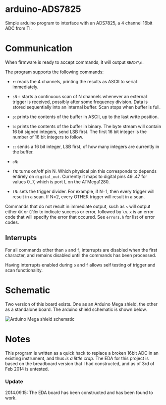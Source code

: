 # arduino-ADS7825

Simple arduino program to interface with an ADS7825, a 4 channel 16bit ADC from TI.

# Communication

When firmware is ready to accept commands, it will output `READY\n`.

The program supports the following commands:

- `r`:  reads the 4 channels, printing the results as ASCII to serial immediately.
- `sN:`: starts a continuous scan of N channels whenever an external trigger
        is received, possibly after some frequency division. Data is stored
        sequentially into an internal buffer. Scan stops when buffer is full.
- `p`:  prints the contents of the buffer in ASCII, up to the last write
        position.
- `b`:  prints the contents of the buffer in binary. The byte stream will
        contain 16 bit signed integers, send LSB first. The first 16 bit
        integer is the number of 16 bit integers to follow.
- `c`:  sends a 16 bit integer, LSB first, of how many integers are currently
        in the buffer.
- `oN`:
- `fN`: turns on/off pin N. Which physical pin this corresponds to depends
        entirely on `digital_out`. Currently it maps to digital pins 49..47
        for values 0..7, which is port L on the ATMega1280.

- `tN`: sets the trigger divider. For example, if N=1, then every trigger will
        result in a scan. If N=2, every OTHER trigger will result in a scan.

Commands that do not result in immediate output, such as `s` will output either
`OK` or `ERRx` to indicate success or error, followed by `\n`. `x` is an error
code that will specify the error that occured. See `errors.h` for list of error codes.

## Interrupts

For all commands other than `o` and `f`, interrupts are disabled when the first
character, and remains disabled until the commands has been processed.

Having interrupts enabled during `o` and `f` allows self testing of trigger and scan
functionality.

# Schematic

Two version of this board exists. One as an Arduino Mega shield, the other as a standalone board. The arduino shield schematic is shown below.

![Arduino Mega shield schematic](https://raw.github.com/freespace/arduino-ADS7825/master/EDA/arduino_mega_adc_shield.gif)

# Notes

This program is written as a quick hack to replace a broken 16bit ADC in an
existing instrument, and thus *is a little crap*. The EDA for this project is
based on the breadboard version that I had constructed, and as of 3rd of Feb
2014 is untested.

### Update
2014.09.15: The EDA board has been constructed and has been found to work.
